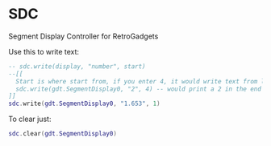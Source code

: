 # SDC
Segment Display Controller for RetroGadgets


Use this to write text:
```lua
-- sdc.write(display, "number", start)
--[[
  Start is where start from, if you enter 4, it would write text from last char
  sdc.write(gdt.SegmentDisplay0, "2", 4) -- would print a 2 in the end
]]
sdc.write(gdt.SegmentDisplay0, "1.653", 1)
```

To clear just:
```lua
sdc.clear(gdt.SegmentDisplay0)
```
